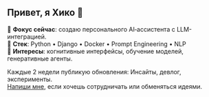 ## Привет, я Хико 👋  

🔹 **Фокус сейчас**: создаю персонального AI‑ассистента с LLM-интеграцией.  
🔹 **Стек**: Python • Django • Docker • Prompt Engineering • NLP  
🔹 **Интересы**: когнитивные интерфейсы, обучение моделей, генеративные агенты.  

 Каждые 2 недели публикую обновления: Инсайты, девлог, эксперименты.  
 [Напиши мне](mailto:xikomiqaelyan@gmail.com), если хочешь сотрудничать или обменяться идеями.
